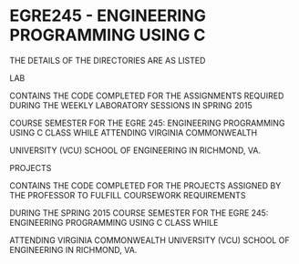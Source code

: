 # EGRE245 - ENGINEERING PROGRAMMING USING C


THE DETAILS OF THE DIRECTORIES ARE AS LISTED

  
  LAB
 
  CONTAINS THE CODE COMPLETED FOR THE ASSIGNMENTS REQUIRED DURING THE WEEKLY LABORATORY SESSIONS IN SPRING 2015
 
  COURSE SEMESTER FOR THE EGRE 245: ENGINEERING PROGRAMMING USING C CLASS WHILE ATTENDING VIRGINIA COMMONWEALTH
 
  UNIVERSITY (VCU) SCHOOL OF ENGINEERING IN RICHMOND, VA.




  PROJECTS
 
  CONTAINS THE CODE COMPLETED FOR THE PROJECTS ASSIGNED BY THE PROFESSOR TO FULFILL COURSEWORK REQUIREMENTS 
 
  DURING THE SPRING 2015 COURSE SEMESTER FOR THE EGRE 245: ENGINEERING PROGRAMMING USING C CLASS WHILE 
 
  ATTENDING VIRGINIA COMMONWEALTH UNIVERSITY (VCU) SCHOOL OF ENGINEERING IN RICHMOND, VA.
  
